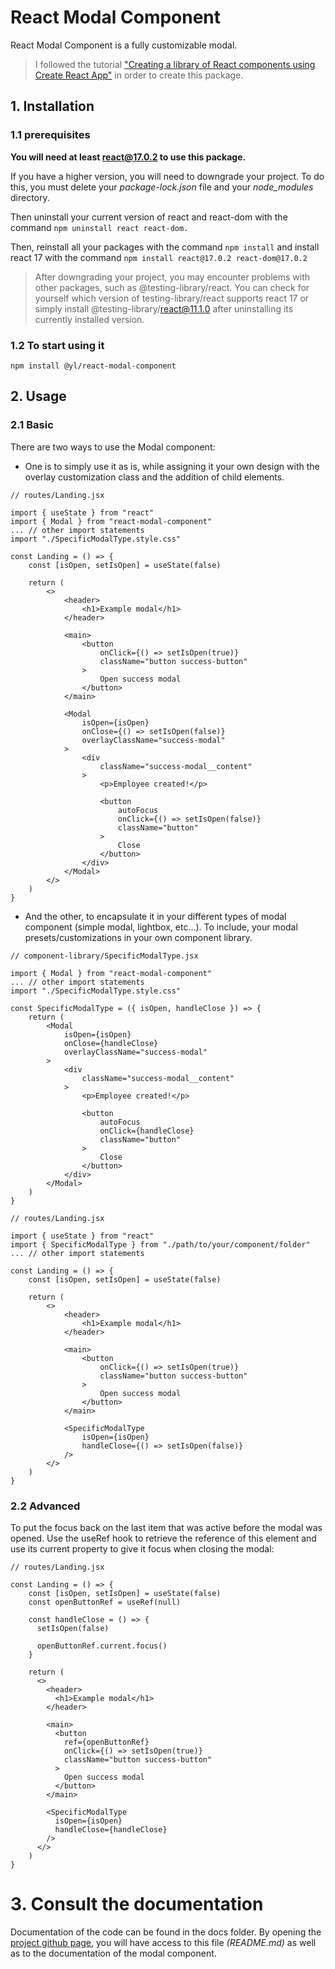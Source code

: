 # React Modal Component

React Modal Component is a fully customizable modal.

> I followed the tutorial ["Creating a library of React components using Create React App"](https://hackernoon.com/creating-a-library-of-react-components-using-create-react-app-without-ejecting-d182df690c6b) in order to create this package.

## 1. Installation

### 1.1 prerequisites

**You will need at least react@17.0.2 to use this package.**

If you have a higher version, you will need to downgrade your project. To do this, you must delete your _package-lock.json_ file and your _node_modules_ directory.

Then uninstall your current version of react and react-dom with the command `npm uninstall react react-dom.`

Then, reinstall all your packages with the command `npm install` and install react 17 with the command `npm install react@17.0.2 react-dom@17.0.2`

> After downgrading your project, you may encounter problems with other packages, such as @testing-library/react. You can check for yourself which version of testing-library/react supports react 17 or simply install @testing-library/react@11.1.0 after uninstalling its currently installed version.

### 1.2 To start using it

```
npm install @yl/react-modal-component
```

## 2. Usage

### 2.1 Basic

There are two ways to use the Modal component:

- One is to simply use it as is, while assigning it your own design with the overlay customization class and the addition of child elements.

```
// routes/Landing.jsx

import { useState } from "react"
import { Modal } from "react-modal-component"
... // other import statements
import "./SpecificModalType.style.css"

const Landing = () => {
    const [isOpen, setIsOpen] = useState(false)

    return (
        <>
            <header>
                <h1>Example modal</h1>
            </header>

            <main>
                <button
                    onClick={() => setIsOpen(true)}
                    className="button success-button"
                >
                    Open success modal
                </button>
            </main>

            <Modal
                isOpen={isOpen}
                onClose={() => setIsOpen(false)}
                overlayClassName="success-modal"
            >
                <div
                    className="success-modal__content"
                >
                    <p>Employee created!</p>

                    <button
                        autoFocus
                        onClick={() => setIsOpen(false)}
                        className="button"
                    >
                        Close
                    </button>
                </div>
            </Modal>
        </>
    )
}
```

- And the other, to encapsulate it in your different types of modal component (simple modal, lightbox, etc...). To include, your modal presets/customizations in your own component library.

```
// component-library/SpecificModalType.jsx

import { Modal } from "react-modal-component"
... // other import statements
import "./SpecificModalType.style.css"

const SpecificModalType = ({ isOpen, handleClose }) => {
    return (
        <Modal
            isOpen={isOpen}
            onClose={handleClose}
            overlayClassName="success-modal"
        >
            <div
                className="success-modal__content"
            >
                <p>Employee created!</p>

                <button
                    autoFocus
                    onClick={handleClose}
                    className="button"
                >
                    Close
                </button>
            </div>
        </Modal>
    )
}

// routes/Landing.jsx

import { useState } from "react"
import { SpecificModalType } from "./path/to/your/component/folder"
... // other import statements

const Landing = () => {
    const [isOpen, setIsOpen] = useState(false)

    return (
        <>
            <header>
                <h1>Example modal</h1>
            </header>

            <main>
                <button
                    onClick={() => setIsOpen(true)}
                    className="button success-button"
                >
                    Open success modal
                </button>
            </main>

            <SpecificModalType
                isOpen={isOpen}
                handleClose={() => setIsOpen(false)}
            />
        </>
    )
}
```

### 2.2 Advanced

To put the focus back on the last item that was active before the modal was opened. Use the useRef hook to retrieve the reference of this element and use its current property to give it focus when closing the modal:

```
// routes/Landing.jsx

const Landing = () => {
    const [isOpen, setIsOpen] = useState(false)
    const openButtonRef = useRef(null)

    const handleClose = () => {
      setIsOpen(false)

      openButtonRef.current.focus()
    }

    return (
      <>
        <header>
          <h1>Example modal</h1>
        </header>

        <main>
          <button
            ref={openButtonRef}
            onClick={() => setIsOpen(true)}
            className="button success-button"
          >
            Open success modal
          </button>
        </main>

        <SpecificModalType
          isOpen={isOpen}
          handleClose={handleClose}
        />
      </>
    )
}
```

# 3. Consult the documentation

Documentation of the code can be found in the docs folder. By opening the [project github page](https://yannicklefaivre.github.io/react-modal-component/), you will have access to this file _(README.md)_ as well as to the documentation of the modal component.
